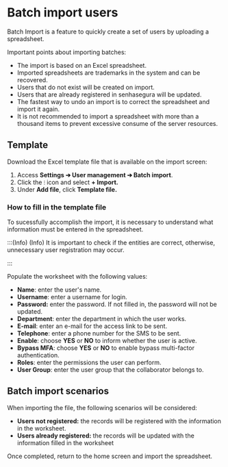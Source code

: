 # Batch import users

Batch Import is a feature to quickly create a set of users by uploading a spreadsheet.

Important points about importing batches:

- The import is based on an Excel spreadsheet.
- Imported spreadsheets are trademarks in the system and can be recovered.
- Users that do not exist will be created on import.
- Users that are already registered in senhasegura will be updated.
- The fastest way to undo an import is to correct the spreadsheet and import it again.
- It is not recommended to import a spreadsheet with more than a thousand items to prevent excessive consume of the server resources.

## **Template**

Download the Excel template file that is available on the import screen:

1. Access **Settings ➔ User management ➔ Batch import**.
2. Click the `⁝` icon and select **+ Import.**
3. Under **Add file**, click **Template file.**

### **How to fill in the template file**

To sucessfully accomplish the import, it is necessary to understand what information must be entered in the spreadsheet.

:::(Info) (Info)
It is important to check if the entities are correct, otherwise, unnecessary user registration may occur.

:::

Populate the worksheet with the following values:

- **Name**: enter the user's name.
- **Username**: enter a username for login.
- **Password:** enter the password.
If not filled in, the password will not be updated.
- **Department**: enter the department in which the user works.
- **E-mail**: enter an e-mail for the access link to be sent.
- **Telephone**: enter a phone number for the SMS to be sent.
- **Enable**: choose **YES** or **NO** to inform whether the user is active.
- **Bypass MFA**: choose **YES** or **NO**  to enable bypass multi-factor authentication.
- **Roles**: enter the permissions the user can perform.
- **User Group**: enter the user group that the collaborator belongs to.

## **Batch import scenarios**

When importing the file, the following scenarios will be considered:

- **Users not registered:** the records will be registered with the information in the worksheet.
- **Users already registered:** the records will be updated with the information filled in the worksheet

Once completed, return to the home screen and import the spreadsheet.